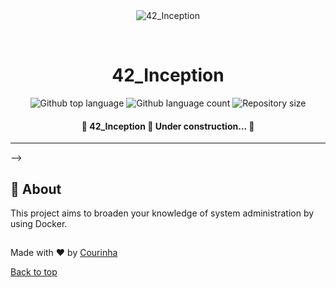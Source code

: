 <div align="center" id="top"> 
  <img src="./.github/app.gif" alt="42_Inception" />

  &#xa0;
</div>

<h1 align="center">42_Inception</h1>

<p align="center">
  <img alt="Github top language" src="https://img.shields.io/github/languages/top/{{Courinha768}}/42_inception?color=56BEB8">

  <img alt="Github language count" src="https://img.shields.io/github/languages/count/{{Courinha768}}/42_inception?color=56BEB8">

  <img alt="Repository size" src="https://img.shields.io/github/repo-size/{{Courinha768}}/42_inception?color=56BEB8">

</p>

<!-- Status -->

<h4 align="center"> 
	🚧  42_Inception 🚀 Under construction...  🚧
</h4> 

<hr> -->

## :dart: About ##

This project aims to broaden your knowledge of system administration by using Docker.

##

Made with :heart: by <a href="https://github.com/{{Courinha768}}" target="_blank">Courinha</a>

<a href="#top">Back to top</a>
